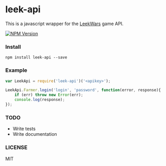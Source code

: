 # leek-api
This is a javascript wrapper for the [LeekWars](http://leekwars.com) game API.

[![NPM Version][npm-image]][npm-url]

### Install
`npm install leek-api --save`

### Example
```javascript
var LeekApi = require('leek-api')('<apikey>');

LeekApi.Farmer.login('login', 'password', function(error, response){
    if (err) throw new Error(err);
    console.log(response);
});
```

### TODO
- Write tests
- Write documentation

### LICENSE
MIT

[npm-image]: https://img.shields.io/npm/v/leek-api.svg
[npm-url]: https://npmjs.org/package/leek-api
